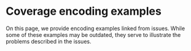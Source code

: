 # Coverage encoding examples

On this page, we provide encoding examples linked from issues. While some of these examples may be outdated, they serve to illustrate the problems described in the issues.
